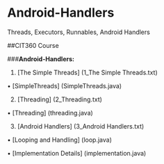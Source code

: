 # Android-Handlers
Threads, Executors, Runnables, Android Handlers

##CIT360 Course


###**Android-Handlers:**

1) [The Simple Threads] (1_The Simple Threads.txt)

  • [SimpleThreads] (SimpleThreads.java)

2) [Threading] (2_Threading.txt)

  • [Threading] (threading.java)

3) [Android Handlers] (3_Android Handlers.txt)

  • [Looping and Handling] (loop.java)
  
  • [Implementation Details] (implementation.java)

